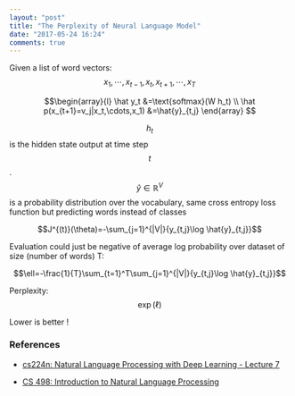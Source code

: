 ```yaml
---
layout: "post"
title: "The Perplexity of Neural Language Model"
date: "2017-05-24 16:24"
comments: true
---
```




Given a list of word vectors: $$x_1,\cdots,x_{t-1},x_t,x_{t+1},\cdots,x_T $$

$$\begin{array}{l}
\hat y_t &=\text{softmax}(W h_t) \\
\hat p(x_{t+1}=v_j|x_t,\cdots,x_1) &=\hat{y}_{t,j}
\end{array}
$$

$$h_t$$ is the hidden state output at time step $$t$$. $$\hat{y}\in\mathbb{R}^{V}$$ is a probability distribution over the vocabulary, same cross entropy loss function but predicting words instead of classes

$$J^{(t)}(\theta)=-\sum_{j=1}^{|V|}{y_{t,j}\log \hat{y}_{t,j}}$$

Evaluation could just be negative of average log probability over dataset of size (number of words) T:

$$\ell=-\frac{1}{T}\sum_{t=1}^T\sum_{j=1}^{|V|}{y_{t,j}\log \hat{y}_{t,j}}$$

Perplexity: $$\exp(\ell)$$

Lower is better !

### References
- [cs224n: Natural Language Processing with Deep Learning - Lecture 7](http://web.stanford.edu/class/cs224n/lectures/cs224n-2017-lecture8.pdf)

- [CS 498: Introduction to Natural Language Processing](https://courses.engr.illinois.edu/cs498jh/Slides/Lecture04.pdf)
